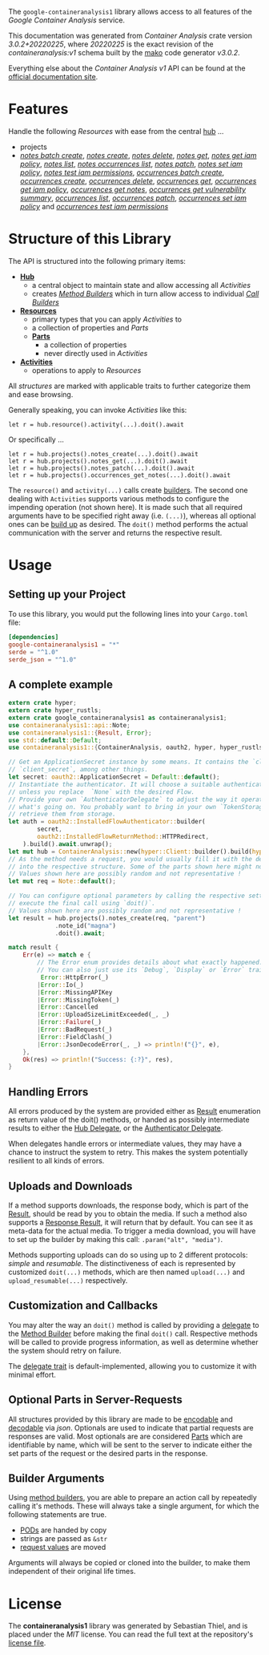 <!---
DO NOT EDIT !
This file was generated automatically from 'src/mako/api/README.md.mako'
DO NOT EDIT !
-->
The `google-containeranalysis1` library allows access to all features of the *Google Container Analysis* service.

This documentation was generated from *Container Analysis* crate version *3.0.2+20220225*, where *20220225* is the exact revision of the *containeranalysis:v1* schema built by the [mako](http://www.makotemplates.org/) code generator *v3.0.2*.

Everything else about the *Container Analysis* *v1* API can be found at the
[official documentation site](https://cloud.google.com/container-analysis/api/reference/rest/).
# Features

Handle the following *Resources* with ease from the central [hub](https://docs.rs/google-containeranalysis1/3.0.2+20220225/google_containeranalysis1/ContainerAnalysis) ... 

* projects
 * [*notes batch create*](https://docs.rs/google-containeranalysis1/3.0.2+20220225/google_containeranalysis1/api::ProjectNoteBatchCreateCall), [*notes create*](https://docs.rs/google-containeranalysis1/3.0.2+20220225/google_containeranalysis1/api::ProjectNoteCreateCall), [*notes delete*](https://docs.rs/google-containeranalysis1/3.0.2+20220225/google_containeranalysis1/api::ProjectNoteDeleteCall), [*notes get*](https://docs.rs/google-containeranalysis1/3.0.2+20220225/google_containeranalysis1/api::ProjectNoteGetCall), [*notes get iam policy*](https://docs.rs/google-containeranalysis1/3.0.2+20220225/google_containeranalysis1/api::ProjectNoteGetIamPolicyCall), [*notes list*](https://docs.rs/google-containeranalysis1/3.0.2+20220225/google_containeranalysis1/api::ProjectNoteListCall), [*notes occurrences list*](https://docs.rs/google-containeranalysis1/3.0.2+20220225/google_containeranalysis1/api::ProjectNoteOccurrenceListCall), [*notes patch*](https://docs.rs/google-containeranalysis1/3.0.2+20220225/google_containeranalysis1/api::ProjectNotePatchCall), [*notes set iam policy*](https://docs.rs/google-containeranalysis1/3.0.2+20220225/google_containeranalysis1/api::ProjectNoteSetIamPolicyCall), [*notes test iam permissions*](https://docs.rs/google-containeranalysis1/3.0.2+20220225/google_containeranalysis1/api::ProjectNoteTestIamPermissionCall), [*occurrences batch create*](https://docs.rs/google-containeranalysis1/3.0.2+20220225/google_containeranalysis1/api::ProjectOccurrenceBatchCreateCall), [*occurrences create*](https://docs.rs/google-containeranalysis1/3.0.2+20220225/google_containeranalysis1/api::ProjectOccurrenceCreateCall), [*occurrences delete*](https://docs.rs/google-containeranalysis1/3.0.2+20220225/google_containeranalysis1/api::ProjectOccurrenceDeleteCall), [*occurrences get*](https://docs.rs/google-containeranalysis1/3.0.2+20220225/google_containeranalysis1/api::ProjectOccurrenceGetCall), [*occurrences get iam policy*](https://docs.rs/google-containeranalysis1/3.0.2+20220225/google_containeranalysis1/api::ProjectOccurrenceGetIamPolicyCall), [*occurrences get notes*](https://docs.rs/google-containeranalysis1/3.0.2+20220225/google_containeranalysis1/api::ProjectOccurrenceGetNoteCall), [*occurrences get vulnerability summary*](https://docs.rs/google-containeranalysis1/3.0.2+20220225/google_containeranalysis1/api::ProjectOccurrenceGetVulnerabilitySummaryCall), [*occurrences list*](https://docs.rs/google-containeranalysis1/3.0.2+20220225/google_containeranalysis1/api::ProjectOccurrenceListCall), [*occurrences patch*](https://docs.rs/google-containeranalysis1/3.0.2+20220225/google_containeranalysis1/api::ProjectOccurrencePatchCall), [*occurrences set iam policy*](https://docs.rs/google-containeranalysis1/3.0.2+20220225/google_containeranalysis1/api::ProjectOccurrenceSetIamPolicyCall) and [*occurrences test iam permissions*](https://docs.rs/google-containeranalysis1/3.0.2+20220225/google_containeranalysis1/api::ProjectOccurrenceTestIamPermissionCall)




# Structure of this Library

The API is structured into the following primary items:

* **[Hub](https://docs.rs/google-containeranalysis1/3.0.2+20220225/google_containeranalysis1/ContainerAnalysis)**
    * a central object to maintain state and allow accessing all *Activities*
    * creates [*Method Builders*](https://docs.rs/google-containeranalysis1/3.0.2+20220225/google_containeranalysis1/client::MethodsBuilder) which in turn
      allow access to individual [*Call Builders*](https://docs.rs/google-containeranalysis1/3.0.2+20220225/google_containeranalysis1/client::CallBuilder)
* **[Resources](https://docs.rs/google-containeranalysis1/3.0.2+20220225/google_containeranalysis1/client::Resource)**
    * primary types that you can apply *Activities* to
    * a collection of properties and *Parts*
    * **[Parts](https://docs.rs/google-containeranalysis1/3.0.2+20220225/google_containeranalysis1/client::Part)**
        * a collection of properties
        * never directly used in *Activities*
* **[Activities](https://docs.rs/google-containeranalysis1/3.0.2+20220225/google_containeranalysis1/client::CallBuilder)**
    * operations to apply to *Resources*

All *structures* are marked with applicable traits to further categorize them and ease browsing.

Generally speaking, you can invoke *Activities* like this:

```Rust,ignore
let r = hub.resource().activity(...).doit().await
```

Or specifically ...

```ignore
let r = hub.projects().notes_create(...).doit().await
let r = hub.projects().notes_get(...).doit().await
let r = hub.projects().notes_patch(...).doit().await
let r = hub.projects().occurrences_get_notes(...).doit().await
```

The `resource()` and `activity(...)` calls create [builders][builder-pattern]. The second one dealing with `Activities` 
supports various methods to configure the impending operation (not shown here). It is made such that all required arguments have to be 
specified right away (i.e. `(...)`), whereas all optional ones can be [build up][builder-pattern] as desired.
The `doit()` method performs the actual communication with the server and returns the respective result.

# Usage

## Setting up your Project

To use this library, you would put the following lines into your `Cargo.toml` file:

```toml
[dependencies]
google-containeranalysis1 = "*"
serde = "^1.0"
serde_json = "^1.0"
```

## A complete example

```Rust
extern crate hyper;
extern crate hyper_rustls;
extern crate google_containeranalysis1 as containeranalysis1;
use containeranalysis1::api::Note;
use containeranalysis1::{Result, Error};
use std::default::Default;
use containeranalysis1::{ContainerAnalysis, oauth2, hyper, hyper_rustls};

// Get an ApplicationSecret instance by some means. It contains the `client_id` and 
// `client_secret`, among other things.
let secret: oauth2::ApplicationSecret = Default::default();
// Instantiate the authenticator. It will choose a suitable authentication flow for you, 
// unless you replace  `None` with the desired Flow.
// Provide your own `AuthenticatorDelegate` to adjust the way it operates and get feedback about 
// what's going on. You probably want to bring in your own `TokenStorage` to persist tokens and
// retrieve them from storage.
let auth = oauth2::InstalledFlowAuthenticator::builder(
        secret,
        oauth2::InstalledFlowReturnMethod::HTTPRedirect,
    ).build().await.unwrap();
let mut hub = ContainerAnalysis::new(hyper::Client::builder().build(hyper_rustls::HttpsConnector::with_native_roots().https_or_http().enable_http1().enable_http2().build()), auth);
// As the method needs a request, you would usually fill it with the desired information
// into the respective structure. Some of the parts shown here might not be applicable !
// Values shown here are possibly random and not representative !
let mut req = Note::default();

// You can configure optional parameters by calling the respective setters at will, and
// execute the final call using `doit()`.
// Values shown here are possibly random and not representative !
let result = hub.projects().notes_create(req, "parent")
             .note_id("magna")
             .doit().await;

match result {
    Err(e) => match e {
        // The Error enum provides details about what exactly happened.
        // You can also just use its `Debug`, `Display` or `Error` traits
         Error::HttpError(_)
        |Error::Io(_)
        |Error::MissingAPIKey
        |Error::MissingToken(_)
        |Error::Cancelled
        |Error::UploadSizeLimitExceeded(_, _)
        |Error::Failure(_)
        |Error::BadRequest(_)
        |Error::FieldClash(_)
        |Error::JsonDecodeError(_, _) => println!("{}", e),
    },
    Ok(res) => println!("Success: {:?}", res),
}

```
## Handling Errors

All errors produced by the system are provided either as [Result](https://docs.rs/google-containeranalysis1/3.0.2+20220225/google_containeranalysis1/client::Result) enumeration as return value of
the doit() methods, or handed as possibly intermediate results to either the 
[Hub Delegate](https://docs.rs/google-containeranalysis1/3.0.2+20220225/google_containeranalysis1/client::Delegate), or the [Authenticator Delegate](https://docs.rs/yup-oauth2/*/yup_oauth2/trait.AuthenticatorDelegate.html).

When delegates handle errors or intermediate values, they may have a chance to instruct the system to retry. This 
makes the system potentially resilient to all kinds of errors.

## Uploads and Downloads
If a method supports downloads, the response body, which is part of the [Result](https://docs.rs/google-containeranalysis1/3.0.2+20220225/google_containeranalysis1/client::Result), should be
read by you to obtain the media.
If such a method also supports a [Response Result](https://docs.rs/google-containeranalysis1/3.0.2+20220225/google_containeranalysis1/client::ResponseResult), it will return that by default.
You can see it as meta-data for the actual media. To trigger a media download, you will have to set up the builder by making
this call: `.param("alt", "media")`.

Methods supporting uploads can do so using up to 2 different protocols: 
*simple* and *resumable*. The distinctiveness of each is represented by customized 
`doit(...)` methods, which are then named `upload(...)` and `upload_resumable(...)` respectively.

## Customization and Callbacks

You may alter the way an `doit()` method is called by providing a [delegate](https://docs.rs/google-containeranalysis1/3.0.2+20220225/google_containeranalysis1/client::Delegate) to the 
[Method Builder](https://docs.rs/google-containeranalysis1/3.0.2+20220225/google_containeranalysis1/client::CallBuilder) before making the final `doit()` call. 
Respective methods will be called to provide progress information, as well as determine whether the system should 
retry on failure.

The [delegate trait](https://docs.rs/google-containeranalysis1/3.0.2+20220225/google_containeranalysis1/client::Delegate) is default-implemented, allowing you to customize it with minimal effort.

## Optional Parts in Server-Requests

All structures provided by this library are made to be [encodable](https://docs.rs/google-containeranalysis1/3.0.2+20220225/google_containeranalysis1/client::RequestValue) and 
[decodable](https://docs.rs/google-containeranalysis1/3.0.2+20220225/google_containeranalysis1/client::ResponseResult) via *json*. Optionals are used to indicate that partial requests are responses 
are valid.
Most optionals are are considered [Parts](https://docs.rs/google-containeranalysis1/3.0.2+20220225/google_containeranalysis1/client::Part) which are identifiable by name, which will be sent to 
the server to indicate either the set parts of the request or the desired parts in the response.

## Builder Arguments

Using [method builders](https://docs.rs/google-containeranalysis1/3.0.2+20220225/google_containeranalysis1/client::CallBuilder), you are able to prepare an action call by repeatedly calling it's methods.
These will always take a single argument, for which the following statements are true.

* [PODs][wiki-pod] are handed by copy
* strings are passed as `&str`
* [request values](https://docs.rs/google-containeranalysis1/3.0.2+20220225/google_containeranalysis1/client::RequestValue) are moved

Arguments will always be copied or cloned into the builder, to make them independent of their original life times.

[wiki-pod]: http://en.wikipedia.org/wiki/Plain_old_data_structure
[builder-pattern]: http://en.wikipedia.org/wiki/Builder_pattern
[google-go-api]: https://github.com/google/google-api-go-client

# License
The **containeranalysis1** library was generated by Sebastian Thiel, and is placed 
under the *MIT* license.
You can read the full text at the repository's [license file][repo-license].

[repo-license]: https://github.com/Byron/google-apis-rsblob/main/LICENSE.md
